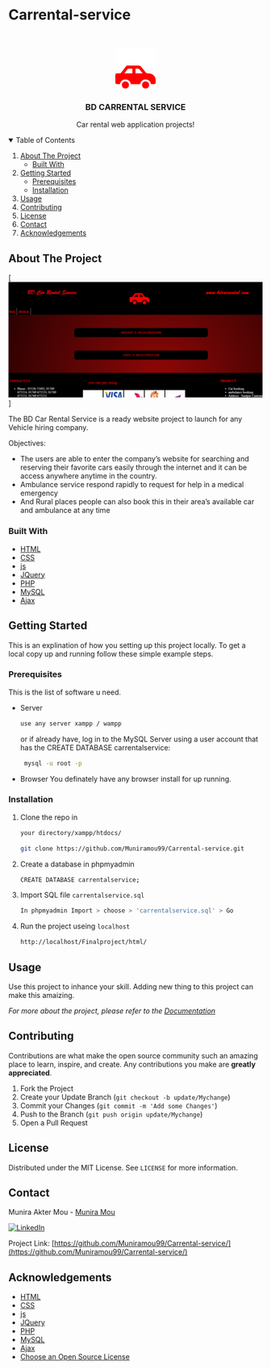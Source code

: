 # Carrental-service

<!--
*** Hi I'm Munira Akter Mou.
*** Thanks for checking out this Project. If you have a suggestion
*** that would make this better, please fork the repo and create a pull request
*** Thanks again! :D
-->



<br />
<p align="center">
  <a href="https://github.com/Muniramou99/Carrental-service/">
    <img src="./logo1.png" alt="Logo" width="80" height="80">
  </a>

  <h3 align="center">BD CARRENTAL SERVICE</h3>

  <p align="center">
    Car rental web application projects!
  </p>
</p>

<details open="open">
  <summary>Table of Contents</summary>
  <ol>
    <li>
      <a href="#about-the-project">About The Project</a>
      <ul>
        <li><a href="#built-with">Built With</a></li>
      </ul>
    </li>
    <li>
      <a href="#getting-started">Getting Started</a>
      <ul>
        <li><a href="#prerequisites">Prerequisites</a></li>
        <li><a href="#installation">Installation</a></li>
      </ul>
    </li>
    <li><a href="#usage">Usage</a></li>   
    <li><a href="#contributing">Contributing</a></li>
    <li><a href="#license">License</a></li>
    <li><a href="#contact">Contact</a></li>
    <li><a href="#acknowledgements">Acknowledgements</a></li>
  </ol>
</details>


## About The Project

[![website-screenshot]]

The BD Car Rental Service is a ready website project to launch for any Vehicle hiring company.

Objectives:

 * The users are able to enter the company’s website for searching and reserving their favorite cars easily through
   the internet and it can be access anywhere anytime in the country. 
 * Ambulance service respond rapidly to request for help in a medical emergency 
 * And Rural places people can also book this in their area’s  available car and ambulance at any time


### Built With


* [HTML](https://www.w3schools.com/html/)
* [CSS](https://www.w3schools.com/css/)
* [js](https://www.w3schools.com/js/)
* [JQuery](https://jquery.com)
* [PHP](https://www.w3schools.com/php/)
* [MySQL](https://mysqltutorial.org)
* [Ajax](https://www.w3schools.com/xml/ajax_intro.asp)



## Getting Started

This is an explination of how you setting up this project locally.
To get a local copy up and running follow these simple example steps.

### Prerequisites

This is the list of software u need.
* Server
  ```sh
  use any server xampp / wampp
  ```
  or if already have, log in to the MySQL Server using a user account that has the CREATE DATABASE carrentalservice:
  ```sh
   mysql -u root -p
   ```
* Browser
  You definately have any browser install for up running.

### Installation

1. Clone the repo in
   ```sh
   your directory/xampp/htdocs/
   ```
   ```sh
   git clone https://github.com/Muniramou99/Carrental-service.git
   ```
2. Create a database in phpmyadmin
   ```sh
   CREATE DATABASE carrentalservice;
   ```
3. Import SQL file `carrentalservice.sql`
   ```sh
   In phpmyadmin Import > choose > 'carrentalservice.sql' > Go
   ```
4. Run the project useing `localhost`
   ```sh
   http://localhost/Finalproject/html/
   ```


## Usage

Use this project to inhance your skill. Adding new thing to this project can make this amaizing.

_For more about the project, please refer to the [Documentation](projectreport.pdf)_


## Contributing

Contributions are what make the open source community such an amazing place to learn, inspire, and create. Any contributions you make are **greatly appreciated**.

1. Fork the Project
2. Create your Update Branch (`git checkout -b update/Mychange`)
3. Commit your Changes (`git commit -m 'Add some Changes'`)
4. Push to the Branch (`git push origin update/Mychange`)
5. Open a Pull Request


## License

Distributed under the MIT License. See `LICENSE` for more information.

## Contact

Munira Akter Mou - [Munira Mou](https://www.linkedin.com/in/munira-mou-89a75319b/) 

[![LinkedIn][linkedin-shield]][linkedin-url]

Project Link: [https://github.com/Muniramou99/Carrental-service/](https://github.com/Muniramou99/Carrental-service/)




## Acknowledgements
* [HTML](https://www.w3schools.com/html/)
* [CSS](https://www.w3schools.com/css/)
* [js](https://www.w3schools.com/js/)
* [JQuery](https://jquery.com)
* [PHP](https://www.w3schools.com/php/)
* [MySQL](https://mysqltutorial.org)
* [Ajax](https://www.w3schools.com/xml/ajax_intro.asp)
* [Choose an Open Source License](https://choosealicense.com)




[linkedin-shield]: https://img.shields.io/badge/-LinkedIn-black.svg?style=for-the-badge&logo=linkedin&colorB=555
[linkedin-url]: https://www.linkedin.com/in/munira-mou-89a75319b/
[website-screenshot]: indexpage.png
